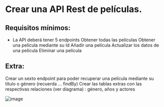 # Crear una API Rest de películas.

## Requisitos mínimos:
- La API deberá tener 5 endpoints
Obtener todas las películas
Obtener una película mediante su Id
Añadir una película
Actualizar los datos de una película
Eliminar una película
## Extra:
Crear un sexto endpoint para poder recuperar una película mediante su título o género (recuerda ... findBy)
Crear las tablas extras con las respectivas relaciones (ver diagrama) : género, años y actores

![image](https://github.com/rominaruizdiaz/apimovies/assets/114667784/06738bd1-b38b-48a8-a446-6292a605c3c6)
